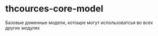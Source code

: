 # thcources-core-model

Базовые доменные модели, котоыре могут использоватсья во всех других модулях
